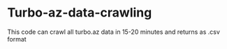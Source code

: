 # Turbo-az-data-crawling

This code can crawl all turbo.az data in 15-20 minutes 
and returns as .csv format
